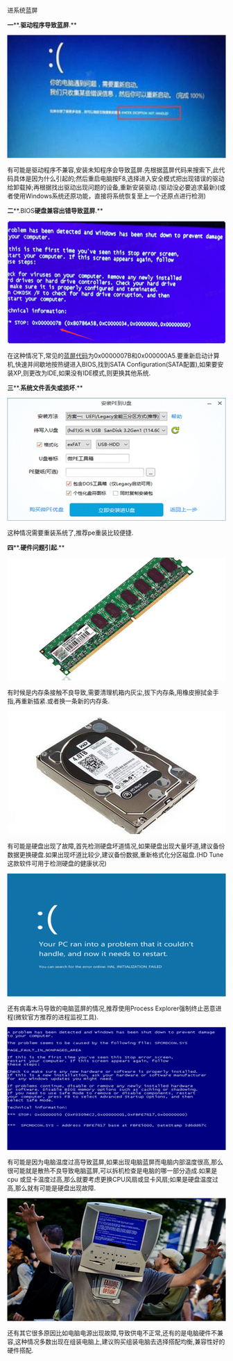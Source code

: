 进系统蓝屏

**一****.****驱动程序导致蓝屏****.**

![img](./assets/clip_image002-1712303749097-1.gif)

有可能是驱动程序不兼容,安装未知程序会导致蓝屏.先根据蓝屏代码来搜索下,此代码具体是因为什么引起的;然后重启电脑按F8,选择进入安全模式把出现错误的驱动给卸载掉;再根据找出驱动出现问题的设备,重新安装驱动.(驱动没必要追求最新)(或者使用Windows系统还原功能，直接将系统恢复至上一个还原点进行检测)

**二****.BIOS****硬盘兼容出错导致蓝屏****.**

![img](./assets/clip_image004-1712303749097-2.gif)

在这种情况下,常见的[蓝屏代码](https://www.zhihu.com/search?q=蓝屏代码&search_source=Entity&hybrid_search_source=Entity&hybrid_search_extra={"sourceType"%3A"answer"%2C"sourceId"%3A1833160713})为0x0000007B和0x000000A5.要重新启动计算机,快速并间歇地按热键进入BIOS,找到SATA Configuration(SATA配置),如果要安装XP,则更改为IDE,如果没有IDE模式,则更换其他系统.

**三****.****系统文件丢失或损坏****.**

![img](./assets/clip_image006-1712303749097-3.gif)

这种情况需要重装系统了,推荐pe重装比较便捷.

**四****.****硬件问题引起****.**

![img](./assets/clip_image008-1712303749097-5.gif)

有时候是内存条接触不良导致,需要清理机箱内灰尘,拔下内存条,用橡皮擦拭金手指,再重新插紧.或者换一条新的内存条.

![img](./assets/clip_image010-1712303749097-7.gif)

有可能是硬盘出现了故障,首先检测硬盘坏道情况,如果硬盘出现大量坏道,建议备份数据更换硬盘.如果出现坏道比较少,建议备份数据,重新格式化分区磁盘.(HD Tune这款软件可用于检测硬盘的健康状况)

![img](./assets/clip_image012-1712303749097-4.gif)

还有病毒木马导致的电脑蓝屏的情况,推荐使用Process Explorer强制终止恶意进程(微软官方推荐的进程监视工具).

![img](./assets/clip_image014-1712303749097-6.gif)

有可能是因为电脑温度过高导致蓝屏,如果出现电脑蓝屏而电脑内部温度很高,那么很可能就是散热不良导致电脑蓝屏,可以拆机检查是电脑的哪一部分造成.如果是 cpu 或显卡温度过高,那么就要考虑更换CPU风扇或显卡风扇;如果是硬盘温度过高,那么就有可能是硬盘出现故障.

![img](./assets/clip_image016-1712303749097-8.gif)

还有其它很多原因比如电脑电源出现故障,导致供电不正常,还有的是电脑硬件不兼容,这种情况多数出现在组装电脑上,建议购买组装电脑去选择搭配均衡,兼容性好的硬件搭配.